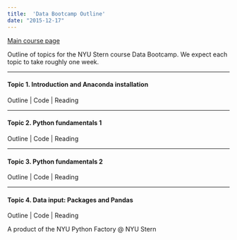 ```yaml
---
title:  'Data Bootcamp Outline'
date: "2015-12-17"
---
```


[Main course page](/)

Outline of topics for the NYU Stern course Data Bootcamp.  We expect each topic to take roughly one week.  

---
#### Topic 1.  Introduction and Anaconda installation

Outline | Code | Reading


---
#### Topic 2.  Python fundamentals 1

Outline | Code | Reading

---
#### Topic 3.  Python fundamentals 2

Outline | Code | Reading


---
#### Topic 4.  Data input:  Packages and Pandas

Outline | Code | Reading



A product of the NYU Python Factory @ NYU Stern  
